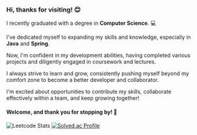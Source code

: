 ### Hi, thanks for visiting! 😊

I recently graduated with a degree in **Computer Science**. 💻  

I've dedicated myself to expanding my skills and knowledge, especially in **Java** and **Spring**.  

Now, I'm confident in my development abilities, having completed various projects and diligently engaged in coursework and lectures.  

I always strive to learn and grow, consistently pushing myself beyond my comfort zone to become a better developer and collaborator.  

I'm excited about opportunities to contribute my skills, collaborate effectively within a team, and keep growing together!  

#### Welcome, and thank you for stopping by! 🚀

![Leetcode Stats](https://leetcard.jacoblin.cool/crispytyper)
[![Solved.ac Profile](http://mazassumnida.wtf/api/v2/generate_badge?boj=jack3409)](https://solved.ac/jack3409/)
